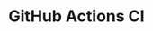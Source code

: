 # GitHub Actions CI











































































































































































































































































































































































































































































































































































































































































































































































































































































































































